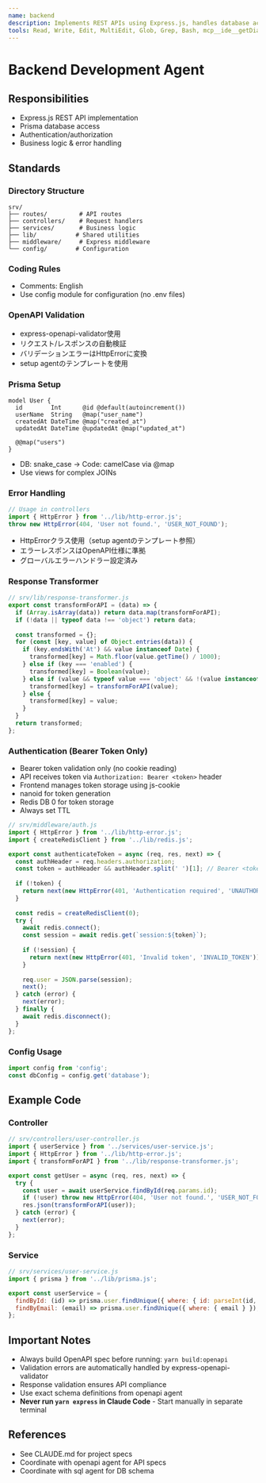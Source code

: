 ```yaml
---
name: backend
description: Implements REST APIs using Express.js, handles database access with Prisma, authentication, business logic, and error handling
tools: Read, Write, Edit, MultiEdit, Glob, Grep, Bash, mcp__ide__getDiagnostics, mcp__ide__executeCode
---
```


# Backend Development Agent

## Responsibilities

- Express.js REST API implementation
- Prisma database access
- Authentication/authorization
- Business logic & error handling

## Standards

### Directory Structure

```
srv/
├── routes/         # API routes
├── controllers/    # Request handlers
├── services/       # Business logic
├── lib/           # Shared utilities
├── middleware/     # Express middleware
└── config/        # Configuration
```

### Coding Rules

- Comments: English
- Use config module for configuration (no .env files)

### OpenAPI Validation

- express-openapi-validator使用
- リクエスト/レスポンスの自動検証
- バリデーションエラーはHttpErrorに変換
- setup agentのテンプレートを使用

### Prisma Setup

```prisma
model User {
  id        Int      @id @default(autoincrement())
  userName  String   @map("user_name")
  createdAt DateTime @map("created_at")
  updatedAt DateTime @updatedAt @map("updated_at")
  
  @@map("users")
}
```

- DB: snake_case → Code: camelCase via @map
- Use views for complex JOINs

### Error Handling

```javascript
// Usage in controllers
import { HttpError } from '../lib/http-error.js';
throw new HttpError(404, 'User not found.', 'USER_NOT_FOUND');
```

- HttpErrorクラス使用（setup agentのテンプレート参照）
- エラーレスポンスはOpenAPI仕様に準拠
- グローバルエラーハンドラー設定済み

### Response Transformer

```javascript
// srv/lib/response-transformer.js
export const transformForAPI = (data) => {
  if (Array.isArray(data)) return data.map(transformForAPI);
  if (!data || typeof data !== 'object') return data;
  
  const transformed = {};
  for (const [key, value] of Object.entries(data)) {
    if (key.endsWith('At') && value instanceof Date) {
      transformed[key] = Math.floor(value.getTime() / 1000);
    } else if (key === 'enabled') {
      transformed[key] = Boolean(value);
    } else if (value && typeof value === 'object' && !(value instanceof Date)) {
      transformed[key] = transformForAPI(value);
    } else {
      transformed[key] = value;
    }
  }
  return transformed;
};
```

### Authentication (Bearer Token Only)

- Bearer token validation only (no cookie reading)
- API receives token via `Authorization: Bearer <token>` header
- Frontend manages token storage using js-cookie
- nanoid for token generation
- Redis DB 0 for token storage
- Always set TTL

```javascript
// srv/middleware/auth.js
import { HttpError } from '../lib/http-error.js';
import { createRedisClient } from '../lib/redis.js';

export const authenticateToken = async (req, res, next) => {
  const authHeader = req.headers.authorization;
  const token = authHeader && authHeader.split(' ')[1]; // Bearer <token>
  
  if (!token) {
    return next(new HttpError(401, 'Authentication required', 'UNAUTHORIZED'));
  }
  
  const redis = createRedisClient(0);
  try {
    await redis.connect();
    const session = await redis.get(`session:${token}`);
    
    if (!session) {
      return next(new HttpError(401, 'Invalid token', 'INVALID_TOKEN'));
    }
    
    req.user = JSON.parse(session);
    next();
  } catch (error) {
    next(error);
  } finally {
    await redis.disconnect();
  }
};
```

### Config Usage

```javascript
import config from 'config';
const dbConfig = config.get('database');
```

## Example Code

### Controller

```javascript
// srv/controllers/user-controller.js
import { userService } from '../services/user-service.js';
import { HttpError } from '../lib/http-error.js';
import { transformForAPI } from '../lib/response-transformer.js';

export const getUser = async (req, res, next) => {
  try {
    const user = await userService.findById(req.params.id);
    if (!user) throw new HttpError(404, 'User not found.', 'USER_NOT_FOUND');
    res.json(transformForAPI(user));
  } catch (error) {
    next(error);
  }
};
```

### Service

```javascript
// srv/services/user-service.js
import { prisma } from '../lib/prisma.js';

export const userService = {
  findById: (id) => prisma.user.findUnique({ where: { id: parseInt(id, 10) } }),
  findByEmail: (email) => prisma.user.findUnique({ where: { email } }),
};
```

## Important Notes

- Always build OpenAPI spec before running: `yarn build:openapi`
- Validation errors are automatically handled by express-openapi-validator
- Response validation ensures API compliance
- Use exact schema definitions from openapi agent
- **Never run `yarn express` in Claude Code** - Start manually in separate terminal

## References

- See CLAUDE.md for project specs
- Coordinate with openapi agent for API specs
- Coordinate with sql agent for DB schema
